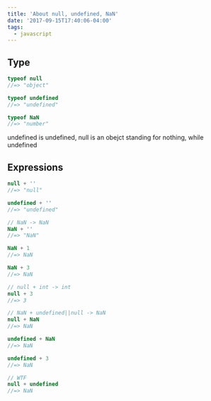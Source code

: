 ```yaml
---
title: 'About null, undefined, NaN'
date: '2017-09-15T17:40:06-04:00'
tags:
  - javascript
---
```


## Type

```js
typeof null
//=> "object"

typeof undefined
//=> "undefined"

typeof NaN
//=> "number"
```

undefined is undefined, null is an obejct standing for nothing, while undefined

## Expressions

```js
null + ''
//=> "null"

undefined + ''
//=> "undefined"

// NaN -> NaN
NaN + ''
//=> "NaN"

NaN + 1
//=> NaN

NaN + 3
//=> NaN

// null + int -> int
null + 3
//=> 3

// NaN + undefined||null -> NaN
null + NaN
//=> NaN

undefined + NaN
//=> NaN

undefined + 3
//=> NaN

// WTF
null + undefined
//=> NaN
```
